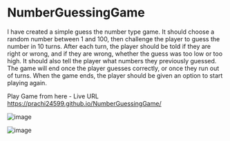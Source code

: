 # NumberGuessingGame

I have created a simple guess the number type game. It should choose a random number between 1 and 100, then challenge the player to guess the number in 10 turns. After each turn, the player should be told if they are right or wrong, and if they are wrong, whether the guess was too low or too high. It should also tell the player what numbers they previously guessed. The game will end once the player guesses correctly, or once they run out of turns. When the game ends, the player should be given an option to start playing again.


Play Game from here - Live URL https://prachi24599.github.io/NumberGuessingGame/


![image](https://user-images.githubusercontent.com/54476598/236019087-5e3caa9d-c3ca-43aa-b2b0-50441d8cdd9a.png)

![image](https://user-images.githubusercontent.com/54476598/236019202-8560c565-3870-4af2-b47f-2228e2a67ada.png)
